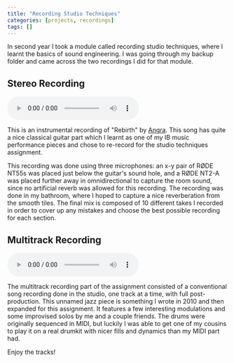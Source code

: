 ```yaml
---
title: "Recording Studio Techniques"
categories: [projects, recordings]
tags: []
---
```


In second year I took a module called recording studio techniques, where I learnt the basics of sound engineering. I was going through my backup folder and came across the two recordings I did for that module.

## Stereo Recording
<audio controls>
<source src="{{ site.baseurl }}/assets/projects/recordings/rst-stereo-recording.mp3" type="audio/mpeg" />
Your browser does not support the audio element.
</audio>

This is an instrumental recording of "Rebirth" by [Angra](http://angra.net/). This song has quite a nice classical guitar part which I learnt as one of my IB music performance pieces and chose to re-record for the studio techniques assignment.

This recording was done using three microphones: an x-y pair of RØDE NT55s was placed just below the guitar's sound hole, and a RØDE NT2-A was placed further away in omnidirectional to capture the room sound, since no artificial reverb was allowed for this recording. The recording was done in my bathroom, where I hoped to capture a nice reverberation from the smooth tiles. The final mix is composed of 10 different takes I recorded in order to cover up any mistakes and choose the best possible recording for each section.

## Multitrack Recording
<audio controls>
<source src="{{ site.baseurl }}/assets/projects/recordings/rst-multitrack-recording.mp3" type="audio/mpeg" />
Your browser does not support the audio element.
</audio>

The multitrack recording part of the assignment consisted of a conventional song recording done in the studio, one track at a time, with full post-production. This unnamed jazz piece is something I wrote in 2010 and then expanded for this assignment. It features a few interesting modulations and some improvised solos by me and a couple friends. The drums were originally sequenced in MIDI, but luckily I was able to get one of my cousins to play it on a real drumkit with nicer fills and dynamics than my MIDI part had.

Enjoy the tracks!
